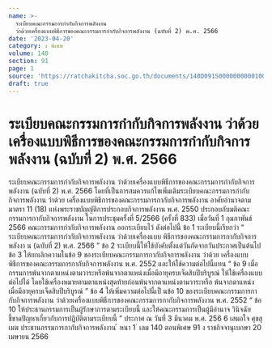 ```yaml
---
name: >-
  ระเบียบคณะกรรมการกำกับกิจการพลังงาน
  ว่าด้วยเครื่องแบบพิธีการของคณะกรรมการกำกับกิจการพลังงาน (ฉบับที่ 2) พ.ศ. 2566
date: '2023-04-20'
category: ง พิเศษ
volume: 140
section: 91
page: 1
source: 'https://ratchakitcha.soc.go.th/documents/140D091S0000000000100.pdf'
draft: true
---
```


# ระเบียบคณะกรรมการกำกับกิจการพลังงาน ว่าด้วยเครื่องแบบพิธีการของคณะกรรมการกำกับกิจการพลังงาน (ฉบับที่ 2) พ.ศ. 2566

ระเบียบคณะกรรมการกำกับกิจการพลังงาน ว่าด้วยเครื่องแบบพิธีการของคณะกรรมการกำกับกิจการพลังงาน (ฉบับที่ 2) พ.ศ. 2566 โดยที่เป็นการสมควรแก้ไขเพิ่มเติมระเบียบคณะกรรมการกำกับกิจการพลังงาน ว่าด้วย เครื่องแบบพิธีการของคณะกรรมการกากับกิจการพลังงาน อาศัยอำนาจตามมาตรา 11 (18) แห่งพระราชบัญญัติการประกอบกิจการพลังงาน พ.ศ. 2550 ประกอบกับมติคณะกรรมการกากับกิจการพลังงาน ในการประชุมครั้งที่ 5/2566 (ครั้งที่ 833) เมื่อวันที่ 1 กุมภาพันธ์ 2566 คณะกรรมการกำกับกิจการพลังงาน ออกระเบียบไว้ ดังต่อไปนี้ ข้อ 1 ระเบียบนี้เรียกว่า “ ระเบียบคณะกรรมการกำกับกิจการพลังงาน ว่าด้วยเครื่องแบบ พิธีการของคณะกรรมการกากับกิจการพลังงา น (ฉบับที่ 2) พ.ศ. 2566 ” ข้อ 2 ระเบียบนี้ให้ใช้บังคับตั้งแต่วันถัดจากวันประกาศเป็นต้นไป ข้อ 3 ให้ยกเลิกความในข้อ 9 ของระเบียบคณะกรรมการกากับกิจการพลังงาน ว่าด้วย เครื่องแบบพิธีการของคณะกรรมการกากับกิจการพลังงาน พ.ศ. 2552 และให้ใช้ความต่อไปนี้แทน “ ข้อ 9 เมื่อกรรมการพ้นจากตาแหน่งตามวาระหรือพ้นจากตาแหน่งเมื่อมีอายุครบเจ็ดสิบปีบริบูรณ์ ให้ใช้เครื่องแบบต่อไปได้ โดยใช้เครื่องหมายตามตาแหน่งสุดท้ายก่อนพ้นจากตาแหน่งตามวาระหรือ พ้นจากตาแหน่งเมื่อมีอายุครบเจ็ดสิบปีบริบูรณ์ ” ข้อ 4 ให้เพิ่มความต่อไปนี้เป็ นข้อ 10 ของระเบียบคณะกรรมการกากับกิจการพลังงาน ว่าด้วยเครื่องแบบพิธีการของคณะกรรมการกากับกิจการพลังงาน พ.ศ. 2552 “ ข้อ 10 ให้ประธานกรรมการเป็นผู้รักษาการตามระเบียบนี้ และให้คณะกรรมการเป็นผู้มีอำนาจ วินิจฉัยชี้ขาดปัญหาเกี่ยวกับการปฏิบัติตามระเบียบนี้ ” ประกาศ ณ วันที่ 3 มีนาคม พ.ศ. 256 6 เสมอใจ ศุขสุเมฆ ประธานกรรมการกากับกิจการพลังงาน ้ หนา 1 ่ เลม 140 ตอนพิเศษ 91 ง ราชกิจจานุเบกษา 20 เมษายน 2566
